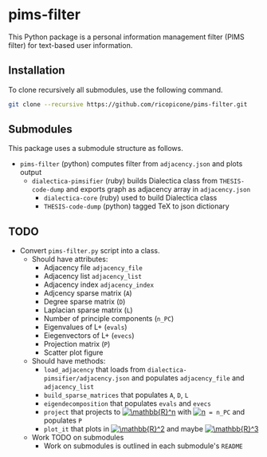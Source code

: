 # pims-filter

This Python package is a personal information management filter (PIMS filter) for text-based user information.

## Installation

To clone recursively all submodules, use the following command.

```bash
git clone --recursive https://github.com/ricopicone/pims-filter.git
```

## Submodules

This package uses a submodule structure as follows.

- `pims-filter` (python) computes filter from `adjacency.json` and plots output
  - `dialectica-pimsifier` (ruby) builds Dialectica class from `THESIS-code-dump` and exports graph as adjacency array in `adjacency.json`
    - `dialectica-core` (ruby) used to build Dialectica class
    - `THESIS-code-dump` (python) tagged TeX to json dictionary

## TODO

- Convert `pims-filter.py` script into a class.
  - Should have attributes:
    - Adjacency file `adjacency_file`
    - Adjacency list `adjacency_list`
    - Adjacency index `adjacency_index`
    - Adjcency sparse matrix (`A`)
    - Degree sparse matrix (`D`)
    - Laplacian sparse matrix (`L`)
    - Number of principle components (`n_PC`)
    - Eigenvalues of L+ (`evals`)
    - Eiegenvectors of L+ (`evecs`)
    - Projection matrix (`P`)
    - Scatter plot figure
  - Should have methods:
    - `load_adjacency` that loads from `dialectica-pimsifier/adjacency.json` and populates `adjacency_file` and `adjacency_list` 
    - `build_sparse_matrices` that populates `A`, `D`, `L`
    - `eigendecomposition` that populates `evals` and `evecs`
    - `project` that projects to <a href="https://www.codecogs.com/eqnedit.php?latex=\mathbb{R}^n" target="_blank"><img src="https://latex.codecogs.com/gif.latex?\mathbb{R}^n" title="\mathbb{R}^n" /></a> with <a href="https://www.codecogs.com/eqnedit.php?latex=n" target="_blank"><img src="https://latex.codecogs.com/gif.latex?n" title="n" /></a>` = n_PC` and populates `P`
    - `plot_it` that plots in <a href="https://www.codecogs.com/eqnedit.php?latex=\mathbb{R}^3" target="_blank"><img src="https://latex.codecogs.com/gif.latex?\mathbb{R}^2" title="\mathbb{R}^2" /></a> and maybe <a href="https://www.codecogs.com/eqnedit.php?latex=\mathbb{R}^3" target="_blank"><img src="https://latex.codecogs.com/gif.latex?\mathbb{R}^3" title="\mathbb{R}^3" /></a>
  - Work TODO on submodules
    - Work on submodules is outlined in each submodule's `README`